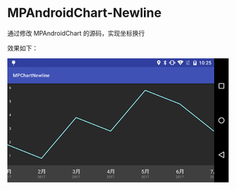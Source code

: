 # MPAndroidChart-Newline
通过修改 MPAndroidChart 的源码，实现坐标换行  

效果如下： 

![](images/MPAndroidChart_Newline.png)

